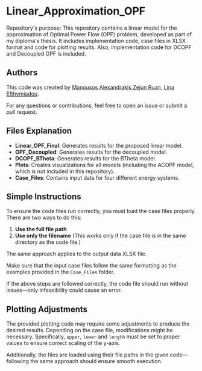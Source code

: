 # Linear_Approximation_OPF

Repository's purpose:
This repository contains a linear model for the approximation of Optimal Power Flow (OPF) problem, developed as part of my diploma's thesis. It includes implementation code, case files in XLSX format and code for plotting results. Also, implementation code for DCOPF and Decoupled OPF is included.

## Authors
This code was created by [Manousos Alexandrakis](https://github.com/ManousosAlexandrakis),[Zejun Ruan](), [Lina Efthymiadou](https://github.com/lina-efthymiadou).

For any questions or contributions, feel free to open an issue or submit a pull request.

## Files Explanation

- **Linear_OPF_Final**: Generates results for the proposed linear model.  
- **OPF_Decoupled**: Generates results for the decoupled model.  
- **DCOPF_BTheta**: Generates results for the BTheta model.  
- **Plots**: Creates visualizations for all models (including the ACOPF model, which is not included in this repository).  
- **Case_Files**: Contains input data for four different energy systems.  


## Simple Instructions

To ensure the code files run correctly, you must load the case files properly. There are two ways to do this:

1. **Use the full file path**  
2. **Use only the filename** (This works only if the case file is in the same directory as the code file.)  

The same approach applies to the output data XLSX file.  

Make sure that the input case files follow the same formatting as the examples provided in the `Case_Files` folder.


If the above steps are followed correctly, the code file should run without issues—only infeasibility could cause an error.

## Plotting Adjustments

The provided plotting code may require some adjustments to produce the desired results. Depending on the case file, modifications might be necessary. Specifically, `upper`, `lower` and `length` must be set to proper values to ensure correct scaling of the y-axis.  

Additionally, the files are loaded using their file paths in the given code—following the same approach should ensure smooth execution.

